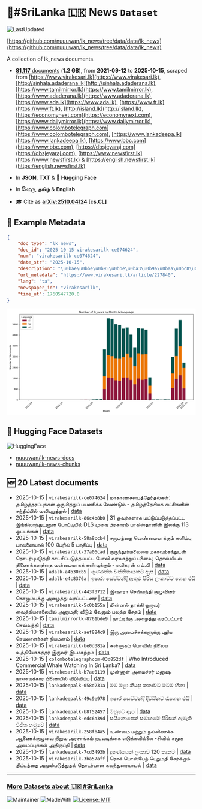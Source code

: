 # 📄#SriLanka 🇱🇰 News `Dataset`

![LastUpdated](https://img.shields.io/badge/last_updated-2025--10--16_03:45:10-green)

[https://github.com/nuuuwan/lk_news/tree/data/data/lk_news](https://github.com/nuuuwan/lk_news/tree/data/data/lk_news)

A collection of lk_news documents.

- [**81,117** documents](https://github.com/nuuuwan/lk_news/tree/data/data/lk_news) (**1.2 GB**), from **2021-09-12** to **2025-10-15**, scraped from [https://www.virakesari.lk](https://www.virakesari.lk), [http://sinhala.adaderana.lk](http://sinhala.adaderana.lk), [https://www.tamilmirror.lk](https://www.tamilmirror.lk), [https://www.adaderana.lk](https://www.adaderana.lk), [https://www.ada.lk](https://www.ada.lk), [https://www.ft.lk](https://www.ft.lk), [http://island.lk](http://island.lk), [https://economynext.com](https://economynext.com), [https://www.dailymirror.lk](https://www.dailymirror.lk), [https://www.colombotelegraph.com](https://www.colombotelegraph.com), [https://www.lankadeepa.lk](https://www.lankadeepa.lk), [https://www.bbc.com](https://www.bbc.com), [https://dbsjeyaraj.com](https://dbsjeyaraj.com), [https://www.newsfirst.lk](https://www.newsfirst.lk) & [https://english.newsfirst.lk](https://english.newsfirst.lk)

- In **JSON**, **TXT** & **🤗 Hugging Face**

- In **සිංහල**, **தமிழ்** & **English**

- 🎓 Cite as **[arXiv:2510.04124](https://arxiv.org/abs/2510.04124) [cs.CL]**

## 📝 Example Metadata

```json
{
    "doc_type": "lk_news",
    "doc_id": "2025-10-15-virakesarilk-ce074624",
    "num": "virakesarilk-ce074624",
    "date_str": "2025-10-15",
    "description": "\u0bae\u0bbe\u0b95\u0bbe\u0ba3\u0b9a\u0baa\u0bc8\u0ba4\u0bcd\u0ba4\u0bc7\u0bb0\u0bcd\u0ba4\u0bb2\u0bcd\u0b95\u0bb3\u0bcd: \u0ba4\u0bae\u0bbf\u0bb4\u0bcd\u0ba4\u0bcd\u0ba4\u0bb0\u0baa\u0bcd\u0baa\u0bc1\u0b95\u0bcd\u0b95\u0bb3\u0bcd \u0b92\u0bb0\u0bc1\u0bae\u0bbf\u0ba4\u0bcd\u0ba4\u0bc1\u0baa\u0bcd \u0baa\u0baf\u0ba3\u0bbf\u0b95\u0bcd\u0b95 \u0bb5\u0bc7\u0ba3\u0bcd\u0b9f\u0bc1\u0bae\u0bcd - \u0ba4\u0bae\u0bbf\u0bb4\u0bcd\u0ba4\u0bcd\u0ba4\u0bc7\u0b9a\u0bbf\u0baf\u0b95\u0bcd \u0b95\u0b9f\u0bcd\u0b9a\u0bbf\u0b95\u0bb3\u0bbf\u0ba9\u0bcd \u0b9a\u0ba8\u0bcd\u0ba4\u0bbf\u0baa\u0bcd\u0baa\u0bbf\u0bb2\u0bcd \u0bb5\u0bb2\u0bbf\u0baf\u0bc1\u0bb1\u0bc1\u0ba4\u0bcd\u0ba4\u0bb2\u0bcd",
    "url_metadata": "https://www.virakesari.lk/article/227840",
    "lang": "ta",
    "newspaper_id": "virakesarilk",
    "time_ut": 1760547720.0
}
```

![Chart](https://raw.githubusercontent.com/nuuuwan/lk_news/refs/heads/data/data/lk_news/docs_by_month_and_lang.png)

## 🤗 Hugging Face Datasets

![HuggingFace](https://img.shields.io/badge/-HuggingFace-FDEE21?style=for-the-badge&logo=HuggingFace)

- [nuuuwan/lk-news-docs](https://huggingface.co/datasets/nuuuwan/lk-news-docs)
- [nuuuwan/lk-news-chunks](https://huggingface.co/datasets/nuuuwan/lk-news-chunks)

## 🆕 20 Latest documents

- 2025-10-15 | `virakesarilk-ce074624` | மாகாணசபைத்தேர்தல்கள்: தமிழ்த்தரப்புக்கள் ஒருமித்துப் பயணிக்க வேண்டும் - தமிழ்த்தேசியக் கட்சிகளின் சந்திப்பில் வலியுறுத்தல் | [data](https://github.com/nuuuwan/lk_news/tree/data/data/lk_news/2020s/2025/2025-10-15-virakesarilk-ce074624)
- 2025-10-15 | `virakesarilk-86c4b8b0` | 31 ஓவர்களாக மட்டுப்படுத்தப்பட்ட இங்கிலாந்துடனான போட்டியில் DLS முறை பிரகாரம் பாகிஸ்தானின் இலக்கு 113 ஓட்டங்கள் | [data](https://github.com/nuuuwan/lk_news/tree/data/data/lk_news/2020s/2025/2025-10-15-virakesarilk-86c4b8b0)
- 2025-10-15 | `virakesarilk-58a9ccb4` | சருமத்தை வெண்மையாக்கும் களிம்பு பாவனையால் 100 பேரில் 5 பாதிப்பு | [data](https://github.com/nuuuwan/lk_news/tree/data/data/lk_news/2020s/2025/2025-10-15-virakesarilk-58a9ccb4)
- 2025-10-15 | `virakesarilk-37a06cad` | குருந்தூர்மலையை மகாவம்சந்துடன் தொடர்புபடுத்தி காட்சிப்படுத்தப்பட்ட போலி வரலாற்றுப் புனைவு; தொல்லியல் திணைக்களத்தை வன்மையாகக் கண்டிக்கும் - ரவிகரன் எம்.பி | [data](https://github.com/nuuuwan/lk_news/tree/data/data/lk_news/2020s/2025/2025-10-15-virakesarilk-37a06cad)
- 2025-10-15 | `adalk-a4b30cb5` | ගුණරත්න වන්නිනායකට ඇප | [data](https://github.com/nuuuwan/lk_news/tree/data/data/lk_news/2020s/2025/2025-10-15-adalk-a4b30cb5)
- 2025-10-15 | `adalk-e4c8376a` | ඉෂාරා සෙව්වන්දි ඇතුළු පිරිස ලංකාවට ගෙන එයි | [data](https://github.com/nuuuwan/lk_news/tree/data/data/lk_news/2020s/2025/2025-10-15-adalk-e4c8376a)
- 2025-10-15 | `virakesarilk-443f3712` | இஷாரா செவ்வந்தி குழுவினர் கொழும்புக்கு அழைத்து வரப்பட்டனர் | [data](https://github.com/nuuuwan/lk_news/tree/data/data/lk_news/2020s/2025/2025-10-15-virakesarilk-443f3712)
- 2025-10-15 | `virakesarilk-5c0b155a` | மின்னல் தாக்கி ஒருவர்  வைத்தியசாலையில் அனுமதி; வீடும் வேனும் பலத்த சேதம் | [data](https://github.com/nuuuwan/lk_news/tree/data/data/lk_news/2020s/2025/2025-10-15-virakesarilk-5c0b155a)
- 2025-10-15 | `tamilmirrorlk-8761bde9` | நாட்டிற்கு அழைத்து வரப்பட்டார் செவ்வந்தி | [data](https://github.com/nuuuwan/lk_news/tree/data/data/lk_news/2020s/2025/2025-10-15-tamilmirrorlk-8761bde9)
- 2025-10-15 | `virakesarilk-aef884c9` | இரு அமைச்சுக்களுக்கு புதிய செயலாளர்கள் நியமனம் | [data](https://github.com/nuuuwan/lk_news/tree/data/data/lk_news/2020s/2025/2025-10-15-virakesarilk-aef884c9)
- 2025-10-15 | `virakesarilk-be0d381a` | சுன்னாகம் பொலிஸ் நிலைய உத்தியோகத்தர் இருவர் இடமாற்றம் | [data](https://github.com/nuuuwan/lk_news/tree/data/data/lk_news/2020s/2025/2025-10-15-virakesarilk-be0d381a)
- 2025-10-15 | `colombotelegraphcom-03d852df` | Who Introduced Commercial Whale Watching In Sri Lanka? | [data](https://github.com/nuuuwan/lk_news/tree/data/data/lk_news/2020s/2025/2025-10-15-colombotelegraphcom-03d852df)
- 2025-10-15 | `virakesarilk-b7ae0119` | முன்னாள் அமைச்சர் மனுஷ நாணயக்கார பிணையில் விடுவிப்பு | [data](https://github.com/nuuuwan/lk_news/tree/data/data/lk_news/2020s/2025/2025-10-15-virakesarilk-b7ae0119)
- 2025-10-15 | `lankadeepalk-058d231a` | මම මළා කියපු කතාවට මටම හිනා | [data](https://github.com/nuuuwan/lk_news/tree/data/data/lk_news/2020s/2025/2025-10-15-lankadeepalk-058d231a)
- 2025-10-15 | `lankadeepalk-49c9e978` | ඉෂාර සෙව්වන්දි දිවයිනට රැගෙන එයි | [data](https://github.com/nuuuwan/lk_news/tree/data/data/lk_news/2020s/2025/2025-10-15-lankadeepalk-49c9e978)
- 2025-10-15 | `lankadeepalk-b8f52457` | මනූෂට ඇප | [data](https://github.com/nuuuwan/lk_news/tree/data/data/lk_news/2020s/2025/2025-10-15-lankadeepalk-b8f52457)
- 2025-10-15 | `lankadeepalk-edc6a39d` | සයිනොපෙක් සමාගමේ පිරිසක් ඇමැති විජිත හමුවේ | [data](https://github.com/nuuuwan/lk_news/tree/data/data/lk_news/2020s/2025/2025-10-15-lankadeepalk-edc6a39d)
- 2025-10-15 | `virakesarilk-258fb4a5` | உண்மை மற்றும் நல்லிணக்க ஆணைக்குழுவை நிறுவ அரசாங்கம் நடவடிக்கை எடுக்கவில்லை -சிவில் சமூக அமைப்புக்கள் அதிருப்தி | [data](https://github.com/nuuuwan/lk_news/tree/data/data/lk_news/2020s/2025/2025-10-15-virakesarilk-258fb4a5)
- 2025-10-15 | `lankadeepalk-7cd3493b` | දූෂණයෙන් ලංකාව 120 තැනට | [data](https://github.com/nuuuwan/lk_news/tree/data/data/lk_news/2020s/2025/2025-10-15-lankadeepalk-7cd3493b)
- 2025-10-15 | `virakesarilk-3ba57aff` | ரொக் பொஸ்பேற் பெறுமதி சேர்க்கும் திட்டத்தை அமுல்படுத்துதல் தொடர்பான கலந்துரையாடல் | [data](https://github.com/nuuuwan/lk_news/tree/data/data/lk_news/2020s/2025/2025-10-15-virakesarilk-3ba57aff)

---

### [More Datasets about 🇱🇰 #SriLanka](https://github.com/nuuuwan/lk_datasets)

![Maintainer](https://img.shields.io/badge/maintainer-nuuuwan-red)
![MadeWith](https://img.shields.io/badge/made_with-python-blue)
[![License: MIT](https://img.shields.io/badge/License-MIT-yellow.svg)](https://opensource.org/licenses/MIT)
